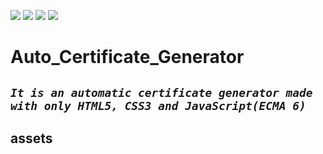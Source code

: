 ![](https://img.shields.io/badge/html5-used-bee5ed?colorA=eb4646&colorB=b52d2d&style=for-the-badge)
![](https://img.shields.io/badge/css3-used_in_designing-bee5ed?colorA=70a8c4&colorB=007396&style=for-the-badge&logo=java)
![](https://img.shields.io/badge/javascript-used-bee5ed?colorA=b0c92e&colorB=487d3e&style=for-the-badge&logo=python)
![](https://img.shields.io/badge/visual_studio_code-1.48.2-181717?colorA=ae36d6&style=for-the-badge&logo=visual-studio-code)
# Auto_Certificate_Generator
***```It is an automatic certificate generator made with only HTML5, CSS3 and JavaScript(ECMA 6)```***
---


## assets
